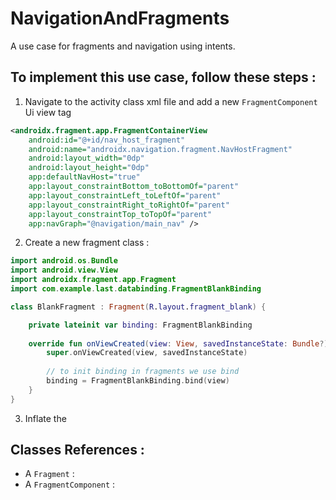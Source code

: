 # NavigationAndFragments
A use case for fragments and navigation using intents.

## To implement this use case, follow these steps : 

1) Navigate to the activity class xml file and add a new `FragmentComponent` Ui view tag 
```xml
<androidx.fragment.app.FragmentContainerView
    android:id="@+id/nav_host_fragment"
    android:name="androidx.navigation.fragment.NavHostFragment"
    android:layout_width="0dp"
    android:layout_height="0dp"
    app:defaultNavHost="true"
    app:layout_constraintBottom_toBottomOf="parent"
    app:layout_constraintLeft_toLeftOf="parent"
    app:layout_constraintRight_toRightOf="parent"
    app:layout_constraintTop_toTopOf="parent"
    app:navGraph="@navigation/main_nav" />
```
2) Create a new fragment class :
```kt
import android.os.Bundle
import android.view.View
import androidx.fragment.app.Fragment
import com.example.last.databinding.FragmentBlankBinding

class BlankFragment : Fragment(R.layout.fragment_blank) {

    private lateinit var binding: FragmentBlankBinding
  
    override fun onViewCreated(view: View, savedInstanceState: Bundle?) {
        super.onViewCreated(view, savedInstanceState)
        
        // to init binding in fragments we use bind
        binding = FragmentBlankBinding.bind(view)
    }
}
```
3) Inflate the 

## Classes References :
- A `Fragment` : 
- A `FragmentComponent` : 




